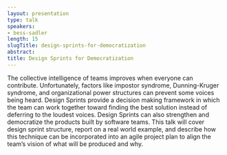 ```yaml
---
layout: presentation
type: talk
speakers:
- bess-sadler
length: 15
slugTitle: design-sprints-for-democratization
abstract:
title: Design Sprints for Democratization
---
```

The collective intelligence of teams improves when everyone can contribute. Unfortunately, factors like impostor syndrome, Dunning-Kruger syndrome, and organizational power structures can prevent some voices being heard. Design Sprints provide a decision making framework in which the team can work together toward finding the best solution instead of deferring to the loudest voices. Design Sprints can also strengthen and democratize the products built by software teams. This talk will cover design sprint structure, report on a real world example, and describe how this technique can be incorporated into an agile project plan to align the team’s vision of what will be produced and why.